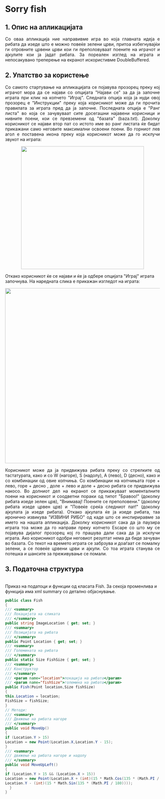 <h1>Sorry fish</h1>

<h2>1. Опис на апликацијата</h2>
<p><div align="justify">
Со оваа апликација ние направивме игра во која главната идеја е рибата да изеде што е можно повеќе зелени црви,  притоа избегнувајќи ги отровните црвени црви кои ги преполовуваат поените на играчот и ајкулите кои ја јадат рибата.
За пореален изглед на играта и непосакувано треперење на екранот искористивме DoubleBuffered.
</div></p>

<h2>2. Упатство за користење </h2>
<p><div align="justify">
Со самото стартување на апликацијата се појавува прозорец преку кој играчот мора да се најави со опцијата "Најави се" за да ја започне играта при клик на копчето "Играј". Следната опција која ја нуди овој прозорец е "Инструкции" преку која корисникот може да ги прочита правилата за играта пред да ја започне. Последната опција е "Ранг листа" во која се зачувуваат сите досегашни најавени корисници и нивните поени, кои се превземени од "базата" (baza.txt). Доколку корисникот се најави втор пат со истото име во ранг листата ќе бидат прикажани само неговите максимални освоени поени. Во горниот лев агол е поставена икона преку која корисникот може да го исклучи звукот на играта:
</div></p>

<p><div align="center"><img width="400" src="https://user-images.githubusercontent.com/18449614/173579845-ae97556c-3c5a-4976-9c5d-377f5b7273e7.png"> </div><div align="center"></div></p>

Откако корисникот ќе се најави и ќе ја одбере опцијата "Играј" играта започнува. На наредната слика е прикажан изгледот на играта:

<p><div align="center"><img width="570" src="https://user-images.githubusercontent.com/18449614/173580408-4169d6b1-84d1-4c54-8442-5fd2ee367c34.png" > </div><div align="center"></div></p>

<p><div align="justify">
 Корисникот може да ја придвижува рибата преку со стрелките од тастатурата, како и со W (нагоре), S (надолу), A (лево), D (десно), како и со комбинации од овие копчиња. Со комбинации на копчињата горе + лево,  горе + десно , доле + лево  и  доле + десно рибата се придвижува накосо.  Во долниот дел на екранот се прикажуваат моменталните поени на корисникот и соодветни пораки од типот "Бравоо!" (доколку рибата изеде зелен црв), "Внимавај! Поените се преполовени." (доколку рибата изеде црвен црв)  и "Повеќе среќа следниот пат!" (доколку ајкулата ја изеде рибата).  Откако ајкулата ќе ја изеде рибата, таа иронично извикува "ИЗВИНИ РИБО" од каде што се инспириравме за името на нашата апликација. Доколку корисникот сака да ја паузира играта тоа може да го направи преку  копчето Escape со што му се појавува дијалог прозорец кој го прашува дали сака да ја исклучи играта. Ако корисникот одобри неговиот резултат нема да биде зачуван во базата. Со текот на времето играта се забрзува и доаѓаат се помалку зелени, а се повеќе црвени црви и ајкули. Со тоа играта станува се потешка и шансите за преживување се помали. 
</div></p>

      
<h2>3. Податочна структура</h2>
<br>
Приказ на податоци и функции од класата Fish. За секоја променлива и функција има xml summary со детално објаснување.
<br>

```c#
public class Fish
{
/// <summary>
/// Локацијата на сликата
/// </summary>
public string ImageLocation { get; set; }
/// <summary>
/// Позицијата на рибата
/// </summary>
public Point Location { get; set; }
/// <summary>
/// Големината на рибата
/// </summary>
public static Size FishSize { get; set; }
/// <summary>
/// Конструктор
/// </summary>
/// <param name="location">локација на рибата</param>
/// <param name="fishSize">големина на рибата</param>
public Fish(Point location,Size fishSize)
{
this.Location = location;
FishSize = fishSize;
}
// Методи:
/// <summary>
/// Движење на рибата нагоре
/// </summary>
public void MoveUp()
{
if (Location.Y > 15)
Location = new Point(Location.X,Location.Y - 15);
}
/// <summary>
/// движење на рибата нагоре и надолу
/// </summary>
public void MoveUpLeft()
{
if (Location.Y > 15 && (Location.X > 15))
Location = new Point(Location.X + (int)(15 * Math.Cos(135 * (Math.PI / 180))),
Location.Y - (int)(15 * Math.Sin(135 * (Math.PI / 180))));
  }
}

```

